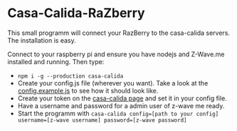 # Casa-Calida-RaZberry
This small programm will connect your RazBerry to the casa-calida servers.
The installation is easy.

Connect to your raspberry pi and ensure you have nodejs and Z-Wave.me installed and running. Then type:

- `npm i -g --production casa-calida`
- Create your config.js file (wherever you want). Take a look at the
[config.example.js](https://github.com/stefanmayer13/casa-calida-razberry/blob/master/config.example) to see how it should look like.
- Create your token on the [casa-calida page](http://www.casa-calida.com) and set it in your config file.
- Have a username and password for a admin user of z-wave me ready.
- Start the programm with `casa-calida config=[path to your config] username=[z-wave username] password=[z-wave password]`
